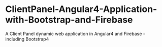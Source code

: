 # ClientPanel-Angular4-Application-with-Bootstrap-and-Firebase
A Client Panel dynamic web application in Angular4 and Firebase - including Bootstrap4
